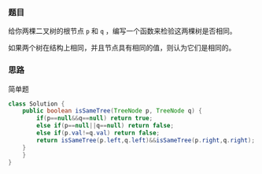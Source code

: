 ### 题目

给你两棵二叉树的根节点 `p` 和 `q` ，编写一个函数来检验这两棵树是否相同。

如果两个树在结构上相同，并且节点具有相同的值，则认为它们是相同的。

###  思路

简单题

```java
class Solution {
    public boolean isSameTree(TreeNode p, TreeNode q) {
        if(p==null&&q==null) return true;
        else if(p==null||q==null) return false;
        else if(p.val!=q.val) return false;
        return isSameTree(p.left,q.left)&&isSameTree(p.right,q.right);
    }
	}
}
```



